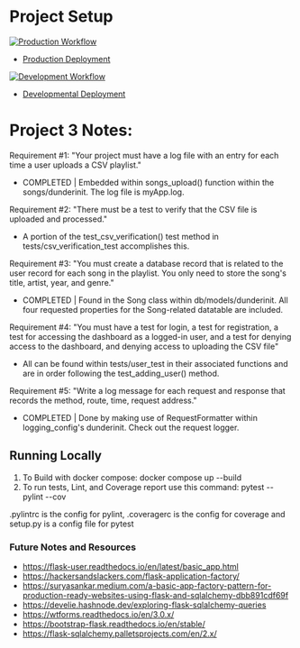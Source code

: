 # Project Setup

[![Production Workflow](https://github.com/rod608/flask_auth2/actions/workflows/prod.yml/badge.svg)](https://github.com/rod608/flask_auth2/actions/workflows/prod.yml)

* [Production Deployment](https://ren9-p2-prod.herokuapp.com/)


[![Development Workflow](https://github.com/rod608/flask_auth2/actions/workflows/dev.yml/badge.svg)](https://github.com/rod608/flask_auth2/actions/workflows/dev.yml)

* [Developmental Deployment](https://ren9-p2-dev.herokuapp.com/)

# Project 3 Notes: 
Requirement #1: "Your project must have a log file with an entry for each time a user uploads a CSV playlist."
   - COMPLETED | Embedded within songs_upload() function within the songs/dunderinit. The log file is myApp.log.

Requirement #2: "There must be a test to verify that the CSV file is uploaded and processed."
   - A portion of the test_csv_verification() test method in tests/csv_verification_test accomplishes this.

Requirement #3: "You must create a database record that is related to the user record for each song in the playlist.  You only need to store the song's title, artist, year, and genre."
   - COMPLETED | Found in the Song class within db/models/dunderinit. All four requested properties for the Song-related datatable are included.

Requirement #4: "You must have a test for login, a test for registration, a test for accessing the dashboard as a logged-in user, and a test for denying access to the dashboard, and denying access to uploading the CSV file"
   - All can be found within tests/user_test in their associated functions and are in order following the test_adding_user() method.

Requirement #5: "Write a log message for each request and response that records the method, route, time, request address."
   - COMPLETED | Done by making use of RequestFormatter within logging_config's dunderinit. Check out the request logger.


## Running Locally

1. To Build with docker compose:
   docker compose up --build
2. To run tests, Lint, and Coverage report use this command: pytest --pylint --cov

.pylintrc is the config for pylint, .coveragerc is the config for coverage and setup.py is a config file for pytest


### Future Notes and Resources
* https://flask-user.readthedocs.io/en/latest/basic_app.html
* https://hackersandslackers.com/flask-application-factory/
* https://suryasankar.medium.com/a-basic-app-factory-pattern-for-production-ready-websites-using-flask-and-sqlalchemy-dbb891cdf69f
* https://develie.hashnode.dev/exploring-flask-sqlalchemy-queries
* https://wtforms.readthedocs.io/en/3.0.x/
* https://bootstrap-flask.readthedocs.io/en/stable/
* https://flask-sqlalchemy.palletsprojects.com/en/2.x/